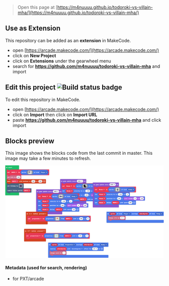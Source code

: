  


> Open this page at [https://m4nuuuu.github.io/todoroki-vs-villain-mha/](https://m4nuuuu.github.io/todoroki-vs-villain-mha/)

## Use as Extension

This repository can be added as an **extension** in MakeCode.

* open [https://arcade.makecode.com/](https://arcade.makecode.com/)
* click on **New Project**
* click on **Extensions** under the gearwheel menu
* search for **https://github.com/m4nuuuu/todoroki-vs-villain-mha** and import

## Edit this project ![Build status badge](https://github.com/m4nuuuu/todoroki-vs-villain-mha/workflows/MakeCode/badge.svg)

To edit this repository in MakeCode.

* open [https://arcade.makecode.com/](https://arcade.makecode.com/)
* click on **Import** then click on **Import URL**
* paste **https://github.com/m4nuuuu/todoroki-vs-villain-mha** and click import

## Blocks preview

This image shows the blocks code from the last commit in master.
This image may take a few minutes to refresh.

![A rendered view of the blocks](https://github.com/m4nuuuu/todoroki-vs-villain-mha/raw/master/.github/makecode/blocks.png)

#### Metadata (used for search, rendering)

* for PXT/arcade
<script src="https://makecode.com/gh-pages-embed.js"></script><script>makeCodeRender("{{ site.makecode.home_url }}", "{{ site.github.owner_name }}/{{ site.github.repository_name }}");</script>
